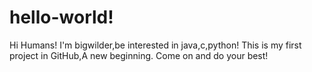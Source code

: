 # hello-world!
Hi Humans!
  I'm bigwilder,be interested in java,c,python!
  This is my first project in GitHub,A new beginning. Come on and do your best!
